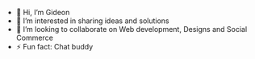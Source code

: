 - 👋 Hi, I’m Gideon
- 👀 I’m interested in sharing ideas and solutions
- 💞️ I’m looking to collaborate on Web development, Designs and Social Commerce
- ⚡ Fun fact: Chat buddy
